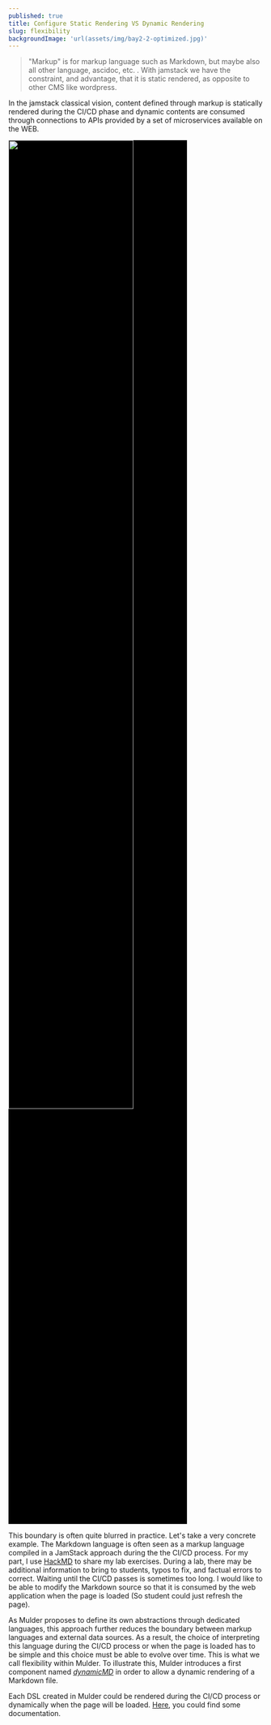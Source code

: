 ```yaml
---
published: true
title: Configure Static Rendering VS Dynamic Rendering
slug: flexibility
backgroundImage: 'url(assets/img/bay2-2-optimized.jpg)'
---
```


> "Markup" is for markup language such as Markdown, but maybe also all other language, ascidoc, etc. . With jamstack we have the constraint, and advantage, that it is static rendered, as opposite to other CMS like wordpress.

In the jamstack classical vision, content defined through markup is statically rendered during the CI/CD phase and dynamic contents are consumed through connections to APIs provided by a set of microservices available on the WEB.

<img class="mx-auto d-block rounded-lg" style="background-color:black;" src="https://d33wubrfki0l68.cloudfront.net/b7d16f7f3654fb8572360301e60d76df254a323e/385ec/img/svg/architecture.svg" width="70%" />

This boundary is often quite blurred in practice. Let's take a very concrete example. The Markdown language is often seen as a markup language compiled in a JamStack approach during the the CI/CD process. For my part, I use [HackMD](https://hackmd.io) to share my lab exercises.
During a lab, there may be additional information to bring to students, typos to fix, and factual errors to correct.
Waiting until the CI/CD passes is sometimes too long. I would like to be able to modify the Markdown source so that it is consumed by the web application when the page is loaded (So student could just refresh the page).

As Mulder proposes to define its own abstractions through dedicated languages, this approach further reduces the boundary between markup languages and external data sources.
As a result, the choice of interpreting this language during the CI/CD process or when the page is loaded has to be simple and this choice must be able to evolve over time.
This is what we call flexibility within Mulder.
To illustrate this, Mulder introduces a first component named *[dynamicMD](/s/dynamicmd)* in order to allow a dynamic rendering of a Markdown file.

Each DSL created in Mulder could be rendered during the CI/CD process or dynamically when the page will be loaded. [Here](/s/dsldesign), you could find some documentation.
